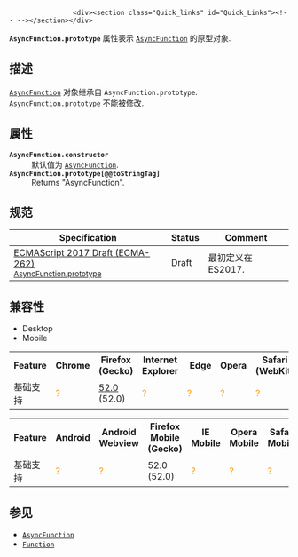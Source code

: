 
                
                  
                    <div><section class="Quick_links" id="Quick_Links"><!-- --></section></div>

<p><code><strong>AsyncFunction.prototype</strong></code> &#x5C5E;&#x6027;&#x8868;&#x793A; <a title="AsyncFunction&#xA0;&#x6784;&#x9020;&#x51FD;&#x6570;&#xA0;&#x5B9E;&#x4F8B;&#x5316;&#x4E00;&#x4E2A;&#xA0;async function &#x5BF9;&#x8C61;. &#x5728; JavaScript &#x4E2D;&#x6BCF;&#x4E2A;&#x5F02;&#x6B65;&#x51FD;&#x6570;&#x5B9E;&#x4F8B;&#x4E0A;&#x90FD;&#x662F;&#xA0;AsyncFunction&#x5BF9;&#x8C61;." href="/zh-CN/docs/Web/JavaScript/Reference/Global_Objects/AsyncFunction"><code>AsyncFunction</code></a> &#x7684;&#x539F;&#x578B;&#x5BF9;&#x8C61;.</p>

<h2 id="&#x63CF;&#x8FF0;">&#x63CF;&#x8FF0;</h2>

<p><a title="AsyncFunction&#xA0;&#x6784;&#x9020;&#x51FD;&#x6570;&#xA0;&#x5B9E;&#x4F8B;&#x5316;&#x4E00;&#x4E2A;&#xA0;async function &#x5BF9;&#x8C61;. &#x5728; JavaScript &#x4E2D;&#x6BCF;&#x4E2A;&#x5F02;&#x6B65;&#x51FD;&#x6570;&#x5B9E;&#x4F8B;&#x4E0A;&#x90FD;&#x662F;&#xA0;AsyncFunction&#x5BF9;&#x8C61;." href="/zh-CN/docs/Web/JavaScript/Reference/Global_Objects/AsyncFunction"><code>AsyncFunction</code></a> &#x5BF9;&#x8C61;&#x7EE7;&#x627F;&#x81EA;&#xA0;<code>AsyncFunction.prototype</code>. <code>AsyncFunction.prototype</code> &#x4E0D;&#x80FD;&#x88AB;&#x4FEE;&#x6539;.</p>

<h2 id="&#x5C5E;&#x6027;">&#x5C5E;&#x6027;</h2>

<dl>
 <dt><code><strong>AsyncFunction.constructor</strong></code></dt>
 <dd>&#x9ED8;&#x8BA4;&#x503C;&#x4E3A; <a title="AsyncFunction&#xA0;&#x6784;&#x9020;&#x51FD;&#x6570;&#xA0;&#x5B9E;&#x4F8B;&#x5316;&#x4E00;&#x4E2A;&#xA0;async function &#x5BF9;&#x8C61;. &#x5728; JavaScript &#x4E2D;&#x6BCF;&#x4E2A;&#x5F02;&#x6B65;&#x51FD;&#x6570;&#x5B9E;&#x4F8B;&#x4E0A;&#x90FD;&#x662F;&#xA0;AsyncFunction&#x5BF9;&#x8C61;." href="/zh-CN/docs/Web/JavaScript/Reference/Global_Objects/AsyncFunction"><code>AsyncFunction</code></a>.</dd>
 <dt><code><strong>AsyncFunction.prototype[@@toStringTag]</strong></code></dt>
 <dd>Returns &quot;AsyncFunction&quot;.</dd>
</dl>

<h2 id="&#x89C4;&#x8303;">&#x89C4;&#x8303;</h2>

<table class="standard-table">
 <thead>
  <tr>
   <th scope="col">Specification</th>
   <th scope="col">Status</th>
   <th scope="col">Comment</th>
  </tr>
 </thead>
 <tbody>
  <tr>
   <td><a lang="en" hreflang="en" href="https://tc39.github.io/ecma262/#sec-async-function-constructor-prototype" class="external">ECMAScript 2017 Draft (ECMA-262)<br><small lang="zh-CN">AsyncFunction.prototype</small></a></td>
   <td><span class="spec-Draft">Draft</span></td>
   <td>&#x6700;&#x521D;&#x5B9A;&#x4E49;&#x5728;ES2017.</td>
  </tr>
 </tbody>
</table>

<h2 id="&#x517C;&#x5BB9;&#x6027;">&#x517C;&#x5BB9;&#x6027;</h2>

<div><div class="htab">
    <a name="AutoCompatibilityTable" id="AutoCompatibilityTable"></a>
    <ul>
        <li class="selected"><a>Desktop</a></li>
        <li><a>Mobile</a></li>
    </ul>
</div></div>

<div id="compat-desktop">
<table class="compat-table">
 <tbody>
  <tr>
   <th>Feature</th>
   <th>Chrome</th>
   <th>Firefox (Gecko)</th>
   <th>Internet Explorer</th>
   <th>&#xA0;Edge</th>
   <th>Opera</th>
   <th>Safari (WebKit)</th>
  </tr>
  <tr>
   <td>&#x57FA;&#x7840;&#x652F;&#x6301;</td>
   <td><span title="Compatibility unknown; please update this." style="color: rgb(255, 153, 0);">?</span></td>
   <td><a title="Released on 2017-03-07." href="/en-US/Firefox/Releases/52">52.0</a> (52.0)</td>
   <td><span title="Compatibility unknown; please update this." style="color: rgb(255, 153, 0);">?</span></td>
   <td><span title="Compatibility unknown; please update this." style="color: rgb(255, 153, 0);">?</span></td>
   <td><span title="Compatibility unknown; please update this." style="color: rgb(255, 153, 0);">?</span></td>
   <td><span title="Compatibility unknown; please update this." style="color: rgb(255, 153, 0);">?</span></td>
  </tr>
 </tbody>
</table>
</div>

<div id="compat-mobile">
<table class="compat-table">
 <tbody>
  <tr>
   <th>Feature</th>
   <th>Android</th>
   <th>Android Webview</th>
   <th>Firefox Mobile (Gecko)</th>
   <th>IE Mobile</th>
   <th>Opera Mobile</th>
   <th>Safari Mobile</th>
   <th>Chrome for Android</th>
  </tr>
  <tr>
   <td>&#x57FA;&#x7840;&#x652F;&#x6301;</td>
   <td><span title="Compatibility unknown; please update this." style="color: rgb(255, 153, 0);">?</span></td>
   <td><span title="Compatibility unknown; please update this." style="color: rgb(255, 153, 0);">?</span></td>
   <td>52.0 (52.0)</td>
   <td><span title="Compatibility unknown; please update this." style="color: rgb(255, 153, 0);">?</span></td>
   <td><span title="Compatibility unknown; please update this." style="color: rgb(255, 153, 0);">?</span></td>
   <td><span title="Compatibility unknown; please update this." style="color: rgb(255, 153, 0);">?</span></td>
   <td><span title="Compatibility unknown; please update this." style="color: rgb(255, 153, 0);">?</span></td>
  </tr>
 </tbody>
</table>
</div>

<h2 id="&#x53C2;&#x89C1;">&#x53C2;&#x89C1;</h2>

<ul>
 <li><a title="AsyncFunction&#xA0;&#x6784;&#x9020;&#x51FD;&#x6570;&#xA0;&#x5B9E;&#x4F8B;&#x5316;&#x4E00;&#x4E2A;&#xA0;async function &#x5BF9;&#x8C61;. &#x5728; JavaScript &#x4E2D;&#x6BCF;&#x4E2A;&#x5F02;&#x6B65;&#x51FD;&#x6570;&#x5B9E;&#x4F8B;&#x4E0A;&#x90FD;&#x662F;&#xA0;AsyncFunction&#x5BF9;&#x8C61;." href="/zh-CN/docs/Web/JavaScript/Reference/Global_Objects/AsyncFunction"><code>AsyncFunction</code></a></li>
 <li><a title="&#x6B64;&#x9875;&#x9762;&#x4ECD;&#x672A;&#x88AB;&#x672C;&#x5730;&#x5316;, &#x671F;&#x5F85;&#x60A8;&#x7684;&#x7FFB;&#x8BD1;!" href="/zh-CN/docs/Web/JavaScript/Reference/Function"><code>Function</code></a></li>
</ul>
                  
                
              